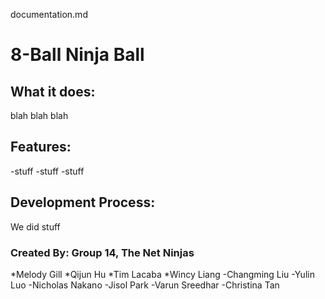 documentation.md

# 8-Ball Ninja Ball

## What it does: 
blah blah blah

## Features:
-stuff
-stuff
-stuff

## Development Process:
We did stuff

### Created By: Group 14, The Net Ninjas

*Melody Gill
*Qijun Hu
*Tim Lacaba
*Wincy Liang
-Changming Liu
-Yulin Luo
-Nicholas Nakano
-Jisol Park
-Varun Sreedhar
-Christina Tan
